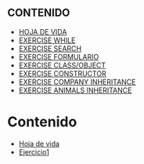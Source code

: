 ## CONTENIDO
- [HOJA DE VIDA](hojadevida.md)
- [EXERCISE WHILE](ejercicio.md)
- [EXERCISE SEARCH](ejercicio2.md)
- [EXERCISE FORMULARIO](ejercicio3.md)
- [EXERCISE CLASS/OBJECT](ejercicio4.md)
- [EXERCISE CONSTRUCTOR](ejercicio5.md)
- [EXERCISE COMPANY INHERITANCE](ejercicio6.md)
- [EXERCISE ANIMALS INHERITANCE](ejercicio7.md)


# Contenido

- [Hoja de vida]()
- [Ejercicio1]()

